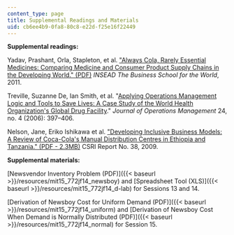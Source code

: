 ```yaml
---
content_type: page
title: Supplemental Readings and Materials
uid: cb6ee4b9-0fa8-80c8-e22d-f25e16f22449
---
```


**Supplemental readings:**

Yadav, Prashant, Orla, Stapleton, et al. ["Always Cola, Rarely Essential Medicines: Comparing Medicine and Consumer Product Supply Chains in the Developing World." (PDF)](https://papers.ssrn.com/sol3/papers.cfm?abstract_id=1656386) _INSEAD The Business School for the World_, 2011.

Treville, Suzanne De, Ian Smith, et al. "[Applying Operations Management Logic and Tools to Save Lives: A Case Study of the World Health Organization's Global Drug Facility](http://dx.doi.org/10.1016/j.jom.2005.03.004)." _Journal of Operations Management_ 24, no. 4 (2006): 397–406.

Nelson, Jane, Eriko Ishikawa et al. ["Developing Inclusive Business Models: A Review of Coca-Cola's Manual Distribution Centres in Ethiopia and Tanzania." (PDF - 2.3MB)](https://www.hks.harvard.edu/sites/default/files/centers/mrcbg/programs/cri/files/other_10_MDC_report.pdf) CSRI Report No. 38, 2009.

**Supplemental materials:**

[Newsvendor Inventory Problem (PDF)]({{< baseurl >}}/resources/mit15_772jf14_newsboy) and [Spreadsheet Tool (XLS)]({{< baseurl >}}/resources/mit15_772jf14_d-lab) for Sessions 13 and 14.

[Derivation of Newsboy Cost for Uniform Demand (PDF)]({{< baseurl >}}/resources/mit15_772jf14_uniform) and [Derivation of Newsboy Cost When Demand is Normally Distributed (PDF)]({{< baseurl >}}/resources/mit15_772jf14_normal) for Session 15.